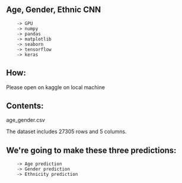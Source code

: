 Age, Gender, Ethnic CNN
-
        -> GPU
        -> numpy
        -> pandas 
        -> matplotlib
        -> seaborn
        -> tensorflow
        -> keras 
How:
-
Please open on kaggle on local machine 

Contents:
-
age_gender.csv

The dataset includes 27305 rows and 5 columns.

We're going to make these three predictions:
-
        -> Age prediction
        -> Gender prediction
        -> Ethnicity prediction


